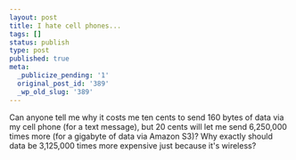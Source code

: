 ```yaml
---
layout: post
title: I hate cell phones...
tags: []
status: publish
type: post
published: true
meta:
  _publicize_pending: '1'
  original_post_id: '389'
  _wp_old_slug: '389'
---
```

Can anyone tell me why it costs me ten cents to send 160 bytes of data via my cell phone (for a text message), but 20 cents will let me send 6,250,000 times more (for a gigabyte of data via Amazon S3)?  Why exactly should data be 3,125,000 times more expensive just because it's wireless?
